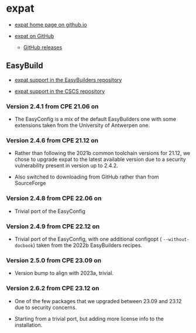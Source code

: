 # expat

  * [expat home page on github.io](https://libexpat.github.io/)

  * [expat on GitHub](https://github.com/libexpat/libexpat)

      * [GitHub releases](https://github.com/libexpat/libexpat/releases)

## EasyBuild

  * [expat support in the EasyBuilders repository](https://github.com/easybuilders/easybuild-easyconfigs/tree/develop/easybuild/easyconfigs/e/expat)

  * [expat support in the CSCS repository](https://github.com/eth-cscs/production/tree/master/easybuild/easyconfigs/e/expat)


### Version 2.4.1 from CPE 21.06 on

  * The EasyConfig is a mix of the default EasyBuilders one with some extensions
    taken from the University of Antwerpen one.


### Version 2.4.6 from CPE 21.12 on

  * Rather than following the 2021b common toolchain versions for 21.12, we chose
    to upgrade expat to the latest available version due to a security vulnerability
    present in version up to 2.4.2.

  * Also switched to downloading from GitHub rather than from SourceForge


### Version 2.4.8 from CPE 22.06 on

  * Trivial port of the EasyConfig


### Version 2.4.9 from CPE 22.12 on

  * Trivial port of the EasyConfig, with one additional configopt ( `--without-docbook`)
    taken from the 2022b EasyBuilders recipes.


### Version 2.5.0 from CPE 23.09 on

  * Version bump to align with 2023a, trivial.


### Version 2.6.2 from CPE 23.12 on

  * One of the few packages that we upgraded between 23.09 and 23.12 due to security 
    concerns.

  * Starting from a trivial port, but adding more license info to the installation.

